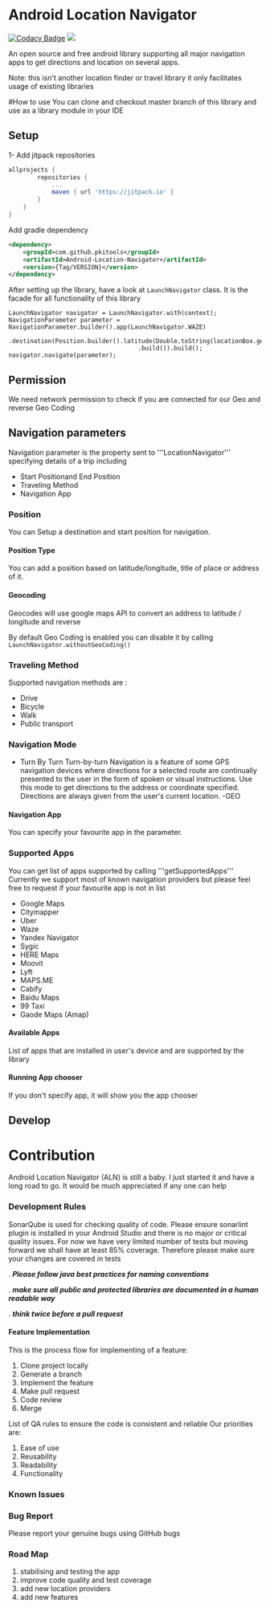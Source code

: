 # Android Location Navigator

[![Codacy Badge](https://api.codacy.com/project/badge/Grade/27962ed9c10145a7941dabb9c88e95d8)](https://app.codacy.com/gh/pkitools/Android-Location-Navigator?utm_source=github.com&utm_medium=referral&utm_content=pkitools/Android-Location-Navigator&utm_campaign=Badge_Grade_Dashboard)
[![](https://jitpack.io/v/pkitools/Android-Location-Navigator.svg)](https://jitpack.io/#pkitools/Android-Location-Navigator)


An open source and free android library supporting all major navigation apps to get directions and location on several apps.

Note: this isn't another location finder or travel library it only facilitates usage of existing libraries



#How to use
You can clone and checkout master branch of this library and use as a library module in your IDE


## Setup

1- Add jitpack repositories
```gradle
allprojects {
		repositories {
			...
			maven { url 'https://jitpack.io' }
		}
	}
}
```

Add	gradle dependency
```xml
<dependency>
    <groupId>com.github.pkitools</groupId>
    <artifactId>Android-Location-Navigator</artifactId>
    <version>{Tag/VERSION}</version>
</dependency>
```
	
After setting up the library, have a look at ```LaunchNavigator``` class. It is the facade for all functionality of this library

```android
LaunchNavigator navigator = LaunchNavigator.with(context);
NavigationParameter parameter = NavigationParameter.builder().app(LaunchNavigator.WAZE)
                                    .destination(Position.builder().latitude(Double.toString(locationBox.getLatitude())).longitude(Double.toString(locationBox.getLongitude()))
                                    .build()).build(); 
navigator.navigate(parameter);
```

## Permission
We need network permission to check if you are connected for our Geo and reverse Geo Coding
    <uses-permission android:name="android.permission.ACCESS_NETWORK_STATE" />


## Navigation parameters
Navigation parameter is the property sent to '''LocationNavigator''' specifying details of a trip including
- Start Positionand End Position
- Traveling Method
- Navigation App

### Position
You can Setup a destination and start position for navigation.


#### Position Type
You can add a position based on latitude/longitude, title of place or address of it.

#### Geocoding

Geocodes will use google maps API to convert an address to latitude / longitude and reverse

By default Geo Coding is enabled you can disable it by calling
```LaunchNavigator.withoutGeoCoding()```


### Traveling Method
Supported navigation methods are : 
- Drive 
- Bicycle
- Walk
- Public transport 

### Navigation Mode

- Turn By Turn
Turn-by-turn Navigation is a feature of some GPS navigation devices where directions for a selected route are continually presented to the user in the form of spoken or visual instructions.
Use this mode to get directions to the address or coordinate specified. Directions are always given from the user's current location.
-GEO


#### Navigation App 
You can specify your favourite app in the parameter.

### Supported Apps
You can get list of apps supported by calling 
'''getSupportedApps'''
Currently we support most of known navigation providers but please feel free to request if your favourite app is not in list
- Google Maps
- Citymapper
- Uber
- Waze
- Yandex Navigator
- Sygic
- HERE Maps
- Moovit
- Lyft
- MAPS.ME
- Cabify
- Baidu Maps
- 99 Taxi
- Gaode Maps (Amap)


#### Available Apps
List of apps that are installed in user's device and are supported by the library

#### Running App chooser
If you don't specify app, it will show you the app chooser



## Develop


# Contribution
Android Location Navigator (ALN) is still a baby. I just started it and have a long road to go.
It would be much appreciated if any one can help 


### Development Rules

SonarQube is used for checking quality of code.
Please ensure sonarlint plugin is installed in your Android Studio and there is no major or critical quality issues.
For now we have very limited number of tests but moving forward we shall have at least 85% coverage.
Therefore please make sure your changes are covered in tests

. ***Please follow java best practices for naming conventions***

. ***make sure all public and protected libraries are documented in a human readable way***

. ***think twice before a pull request***
 

#### Feature Implementation
This is the process flow for implementing of a feature:
1. Clone project locally
2. Generate a branch
3. Implement the feature
4. Make pull request
5. Code review
6. Merge


List of QA rules to ensure the code is consistent and reliable
Our priorities are:
1. Ease of use
2. Reusability 
3. Readability
4. Functionality

### Known Issues


### Bug Report
Please report your genuine bugs using GitHub bugs


### Road Map

1. stabilising and testing the app
2. improve code quality and test coverage
3. add new location providers
4. add new features

